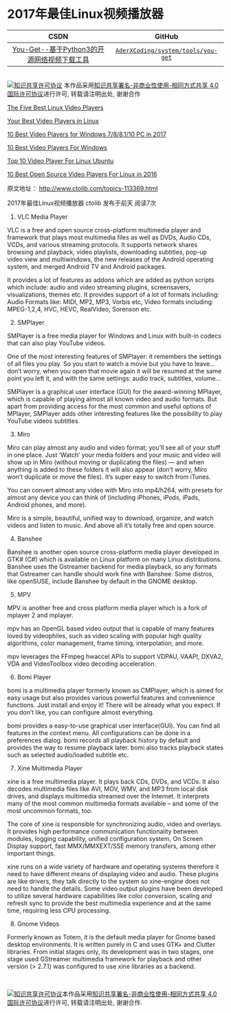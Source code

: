 2017年最佳Linux视频播放器
=======

| CSDN | GitHub |
|:----:|:------:|
| [You-Get--基于Python3的开源网络视频下载工具](http://blog.csdn.net/gatieme/article/details/61623891) | [`AderXCoding/system/tools/you-get`](https://github.com/gatieme/AderXCoding/tree/master/system/tools/you-get) |

<br>
<a rel="license" href="http://creativecommons.org/licenses/by-nc-sa/4.0/"><img alt="知识共享许可协议" style="border-width:0" src="https://i.creativecommons.org/l/by-nc-sa/4.0/88x31.png" /></a>
本作品采用<a rel="license" href="http://creativecommons.org/licenses/by-nc-sa/4.0/">知识共享署名-非商业性使用-相同方式共享 4.0 国际许可协议</a>进行许可, 转载请注明出处, 谢谢合作
<br>


[The Five Best Linux Video Players](https://www.linux.com/news/five-best-linux-video-players)


[Your Best Video Players in Linux](https://www.linux.com/news/your-best-video-players-linux)


[10 Best Video Players for Windows 7/8/8.1/10 PC in 2017](http://www.mobipicker.com/10-best-video-players-windows-use/)

[10 Best Video Players For Windows](https://beebom.com/10-best-video-players-for-windows/)

[Top 10 Video Player For Linux Ubuntu](http://toppersworld.com/top-10-video-player-for-linux-ubuntu/)


[10 Best Open Source Video Players For Linux in 2016](http://www.tecmint.com/10-best-open-source-video-players-for-linux-in-2015/)

原文地址：
http://www.ctolib.com/topics-113369.html


2017年最佳Linux视频播放器
 ctolib 发布于前天 阅读7次
1. VLC Media Player


VLC is a free and open source cross-platform multimedia player and framework that plays most multimedia files as well as DVDs, Audio CDs, VCDs, and various streaming protocols.
It supports network shares browsing and playback, video playlists, downloading subtitles, pop-up video view and multiwindows, the new releases of the Android operating system, and merged Android TV and Android packages.

It provides a lot of features as addons which are added as python scripts which include: audio and video streaming plugins, screensavers, visualizations, themes etc. It provides support of a lot of formats including: Audio Formats like: MIDI, MP2, MP3, Vorbis etc, Video formats including: MPEG-1,2,4, HVC, HEVC, RealVideo, Sorenson etc.

2. SMPlayer


SMPlayer is a free media player for Windows and Linux with built-in codecs that can also play YouTube videos.

One of the most interesting features of SMPlayer: it remembers the settings of all files you play. So you start to watch a movie but you have to leave… don’t worry, when you open that movie again it will be resumed at the same point you left it, and with the same settings: audio track, subtitles, volume…

SMPlayer is a graphical user interface (GUI) for the award-winning MPlayer, which is capable of playing almost all known video and audio formats. But apart from providing access for the most common and useful options of MPlayer, SMPlayer adds other interesting features like the possibility to play YouTube videos subtitles.

3. Miro


Miro can play almost any audio and video format; you’ll see all of your stuff in one place. Just ‘Watch’ your media folders and your music and video will show up in Miro (without moving or duplicating the files) — and when anything is added to these folders it will also appear (don’t worry, Miro won’t duplicate or move the files). It’s super easy to switch from iTunes.

You can convert almost any video with Miro into mp4/h264, with presets for almost any device you can think of (including iPhones, iPods, iPads, Android phones, and more).

Miro is a simple, beautiful, unified way to download, organize, and watch videos and listen to music. And above all it’s totally free and open source.

4. Banshee


Banshee is another open source cross-platform media player developed in GTK# (C#) which is available on Linux platform on many Linux distributions. Banshee uses the Gstreamer backend for media playback, so any formats that Gstreamer can handle should work fine with Banshee. Some distros, like openSUSE, include Banshee by default in the GNOME desktop.

5. MPV


MPV is another free and cross platform media player which is a fork of mplayer 2 and mplayer.

mpv has an OpenGL based video output that is capable of many features loved by videophiles, such as video scaling with popular high quality algorithms, color management, frame timing, interpolation, and more.

mpv leverages the FFmpeg hwaccel APIs to support VDPAU, VAAPI, DXVA2, VDA and VideoToolbox video decoding acceleration.

6. Bomi Player


bomi is a multimedia player formerly known as CMPlayer, which is aimed for easy usage but also provides various powerful features and convenience functions. Just install and enjoy it! There will be already what you expect. If you don’t like, you can configure almost everything.

bomi provides a easy-to-use graphical user interface(GUI). You can find all features in the context menu. All configurations can be done in a preferences dialog. bomi records all playback history by default and provides the way to resume playback later. bomi also tracks playback states such as selected audio/loaded subtitle etc.

7. Xine Multimedia Player


xine is a free multimedia player. It plays back CDs, DVDs, and VCDs. It also decodes multimedia files like AVI, MOV, WMV, and MP3 from local disk drives, and displays multimedia streamed over the Internet. It interprets many of the most common multimedia formats available – and some of the most uncommon formats, too.

The core of xine is responsible for synchronizing audio, video and overlays. It provides high performance communication functionality between modules, logging capability, unified configuration system, On Screen Display support, fast MMX/MMXEXT/SSE memory transfers, among other important things.

xine runs on a wide variety of hardware and operating systems therefore it need to have different means of displaying video and audio. These plugins are like drivers, they talk directly to the system so xine-engine does not need to handle the details. Some video output plugins have been developed to utilize several hardware capabilities like color conversion, scaling and refresh sync to provide the best multimedia experience and at the same time, requiring less CPU processing.

8. Gnome Videos


Formerly known as Totem, it is the default media player for Gnome based desktop environments. It is written purely in C and uses GTK+ and Clutter libraries. From initial stages only, its development was in two stages, one stage used GStreamer multimedia framework for playback and other version (> 2.7.1) was configured to use xine libraries as a backend.



<br>

<a rel="license" href="http://creativecommons.org/licenses/by-nc-sa/4.0/"><img alt="知识共享许可协议" style="border-width:0" src="https://i.creativecommons.org/l/by-nc-sa/4.0/88x31.png" /></a>本作品采用<a rel="license" href="http://creativecommons.org/licenses/by-nc-sa/4.0/">知识共享署名-非商业性使用-相同方式共享 4.0 国际许可协议</a>进行许可, 转载请注明出处, 谢谢合作.
